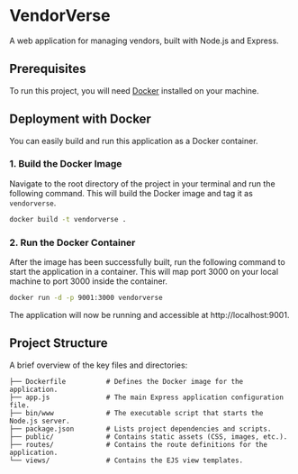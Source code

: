 # VendorVerse

A web application for managing vendors, built with Node.js and Express.

## Prerequisites

To run this project, you will need [Docker](https://www.docker.com/get-started) installed on your machine.

## Deployment with Docker

You can easily build and run this application as a Docker container.

### 1. Build the Docker Image

Navigate to the root directory of the project in your terminal and run the following command. This will build the Docker image and tag it as `vendorverse`.

```sh
docker build -t vendorverse .
```

### 2. Run the Docker Container

After the image has been successfully built, run the following command to start the application in a container. This will map port 3000 on your local machine to port 3000 inside the container.

```sh
docker run -d -p 9001:3000 vendorverse
```

The application will now be running and accessible at http://localhost:9001.


## Project Structure

A brief overview of the key files and directories:

```
├── Dockerfile          # Defines the Docker image for the application.
├── app.js              # The main Express application configuration file.
├── bin/www             # The executable script that starts the Node.js server.
├── package.json        # Lists project dependencies and scripts.
├── public/             # Contains static assets (CSS, images, etc.).
├── routes/             # Contains the route definitions for the application.
└── views/              # Contains the EJS view templates.
```